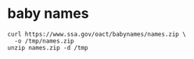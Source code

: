 
# baby names

~~~
curl https://www.ssa.gov/oact/babynames/names.zip \
  -o /tmp/names.zip
unzip names.zip -d /tmp
